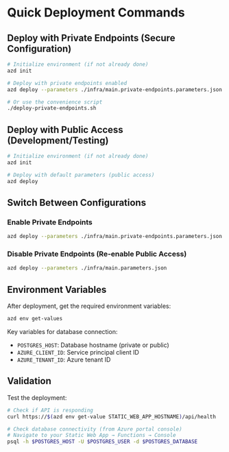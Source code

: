 # Quick Deployment Commands

## Deploy with Private Endpoints (Secure Configuration)

```bash
# Initialize environment (if not already done)
azd init

# Deploy with private endpoints enabled
azd deploy --parameters ./infra/main.private-endpoints.parameters.json

# Or use the convenience script
./deploy-private-endpoints.sh
```

## Deploy with Public Access (Development/Testing)

```bash
# Initialize environment (if not already done)
azd init

# Deploy with default parameters (public access)
azd deploy
```

## Switch Between Configurations

### Enable Private Endpoints
```bash
azd deploy --parameters ./infra/main.private-endpoints.parameters.json
```

### Disable Private Endpoints (Re-enable Public Access)
```bash
azd deploy --parameters ./infra/main.parameters.json
```

## Environment Variables

After deployment, get the required environment variables:
```bash
azd env get-values
```

Key variables for database connection:
- `POSTGRES_HOST`: Database hostname (private or public)
- `AZURE_CLIENT_ID`: Service principal client ID
- `AZURE_TENANT_ID`: Azure tenant ID

## Validation

Test the deployment:
```bash
# Check if API is responding
curl https://$(azd env get-value STATIC_WEB_APP_HOSTNAME)/api/health

# Check database connectivity (from Azure portal console)
# Navigate to your Static Web App → Functions → Console
psql -h $POSTGRES_HOST -U $POSTGRES_USER -d $POSTGRES_DATABASE
```
